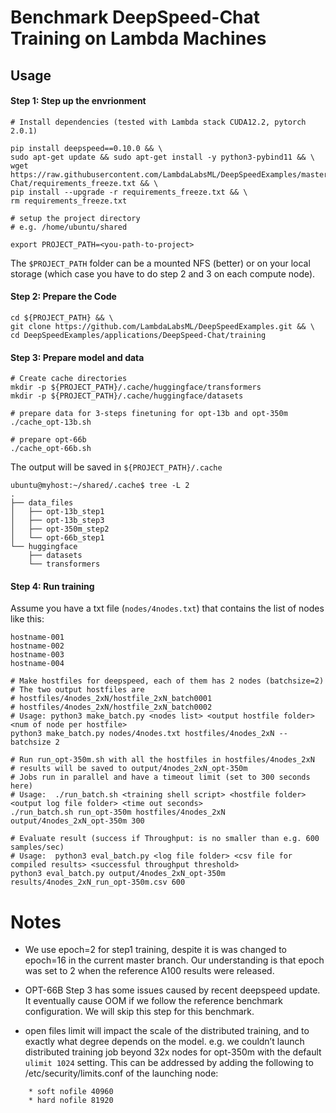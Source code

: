 # Benchmark DeepSpeed-Chat Training on Lambda Machines

## Usage

#### Step 1: Step up the envrionment

```
# Install dependencies (tested with Lambda stack CUDA12.2, pytorch 2.0.1)

pip install deepspeed==0.10.0 && \
sudo apt-get update && sudo apt-get install -y python3-pybind11 && \
wget https://raw.githubusercontent.com/LambdaLabsML/DeepSpeedExamples/master/applications/DeepSpeed-Chat/requirements_freeze.txt && \
pip install --upgrade -r requirements_freeze.txt && \
rm requirements_freeze.txt
```

```
# setup the project directory
# e.g. /home/ubuntu/shared

export PROJECT_PATH=<you-path-to-project> 
```

The `$PROJECT_PATH` folder can be a mounted NFS (better) or on your local storage (which case you have to do step 2 and 3 on each compute node).

#### Step 2: Prepare the Code

```
cd ${PROJECT_PATH} && \
git clone https://github.com/LambdaLabsML/DeepSpeedExamples.git && \
cd DeepSpeedExamples/applications/DeepSpeed-Chat/training
```

#### Step 3: Prepare model and data

```
# Create cache directories
mkdir -p ${PROJECT_PATH}/.cache/huggingface/transformers
mkdir -p ${PROJECT_PATH}/.cache/huggingface/datasets

# prepare data for 3-steps finetuning for opt-13b and opt-350m
./cache_opt-13b.sh

# prepare opt-66b
./cache_opt-66b.sh
```

The output will be saved in `${PROJECT_PATH}/.cache`

```
ubuntu@myhost:~/shared/.cache$ tree -L 2
.
├── data_files
│   ├── opt-13b_step1
│   ├── opt-13b_step3
│   ├── opt-350m_step2
│   └── opt-66b_step1
└── huggingface
    ├── datasets
    └── transformers
```

#### Step 4: Run training

Assume you have a txt file (`nodes/4nodes.txt`) that contains the list of nodes like this:

```
hostname-001
hostname-002
hostname-003
hostname-004
```

```
# Make hostfiles for deepspeed, each of them has 2 nodes (batchsize=2)
# The two output hostfiles are 
# hostfiles/4nodes_2xN/hostfile_2xN_batch0001
# hostfiles/4nodes_2xN/hostfile_2xN_batch0002
# Usage: python3 make_batch.py <nodes list> <output hostfile folder> <num of node per hostfile>
python3 make_batch.py nodes/4nodes.txt hostfiles/4nodes_2xN --batchsize 2

# Run run_opt-350m.sh with all the hostfiles in hostfiles/4nodes_2xN
# results will be saved to output/4nodes_2xN_opt-350m
# Jobs run in parallel and have a timeout limit (set to 300 seconds here)
# Usage:  ./run_batch.sh <training shell script> <hostfile folder> <output log file folder> <time out seconds>
./run_batch.sh run_opt-350m hostfiles/4nodes_2xN output/4nodes_2xN_opt-350m 300

# Evaluate result (success if Throughput: is no smaller than e.g. 600 samples/sec)
# Usage:  python3 eval_batch.py <log file folder> <csv file for compiled results> <successful throughput threshold>
python3 eval_batch.py output/4nodes_2xN_opt-350m results/4nodes_2xN_run_opt-350m.csv 600
```

# Notes

- We use epoch=2 for step1 training, despite it is was changed to epoch=16 in the current master branch. Our understanding is that epoch was set to 2 when the reference A100 results were released.

- OPT-66B Step 3 has some issues caused by recent deepspeed update. It eventually cause OOM if we follow the reference benchmark configuration. We will skip this step for this benchmark.

- open files limit will impact the scale of the distributed training, and to exactly what degree depends on the model. e.g. we couldn’t launch distributed training job beyond 32x nodes for opt-350m with the default `ulimit 1024` setting. This can be addressed by adding the following to /etc/security/limits.conf of the launching node:

```
    * soft nofile 40960
    * hard nofile 81920
```

